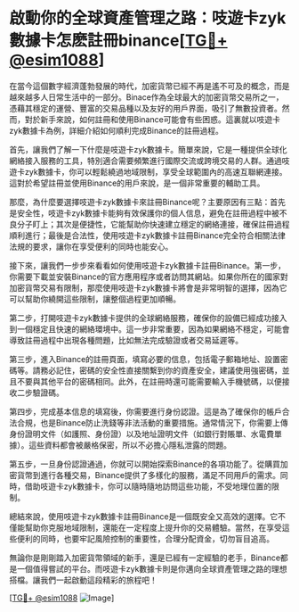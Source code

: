 # 啟動你的全球資產管理之路：吱遊卡zyk數據卡怎麽註冊binance[[TG💪+ @esim1088](https://t.me/s/esim1088)]

在當今這個數字經濟蓬勃發展的時代，加密貨幣已經不再是遙不可及的概念，而是越來越多人日常生活中的一部分。Binace作為全球最大的加密貨幣交易所之一，憑藉其穩定的運營、豐富的交易品種以及友好的用戶界面，吸引了無數投資者。然而，對於新手來說，如何註冊和使用Binance可能會有些困惑。這裏就以吱遊卡zyk數據卡為例，詳細介紹如何順利完成Binance的註冊過程。

首先，讓我們了解一下什麼是吱遊卡zyk數據卡。簡單來說，它是一種提供全球化網絡接入服務的工具，特別適合需要頻繁進行國際交流或跨境交易的人群。通過吱遊卡zyk數據卡，你可以輕鬆繞過地域限制，享受全球範圍內的高速互聯網連接。這對於希望註冊並使用Binance的用戶來說，是一個非常重要的輔助工具。

那麼，為什麼要選擇吱遊卡zyk數據卡來註冊Binance呢？主要原因有三點：首先是安全性，吱遊卡zyk數據卡能夠有效保護你的個人信息，避免在註冊過程中被不良分子盯上；其次是便捷性，它能幫助你快速建立穩定的網絡連接，確保註冊過程順利進行；最後是合法性，使用吱遊卡zyk數據卡註冊Binance完全符合相關法律法規的要求，讓你在享受便利的同時也能安心。

接下來，讓我們一步步來看看如何使用吱遊卡zyk數據卡註冊Binance。第一步，你需要下載並安裝Binance的官方應用程序或者訪問其網站。如果你所在的國家對加密貨幣交易有限制，那麼使用吱遊卡zyk數據卡將會是非常明智的選擇，因為它可以幫助你繞開這些限制，讓整個過程更加順暢。

第二步，打開吱遊卡zyk數據卡提供的全球網絡服務，確保你的設備已經成功接入到一個穩定且快速的網絡環境中。這一步非常重要，因為如果網絡不穩定，可能會導致註冊過程中出現各種問題，比如無法完成驗證或者交易延遲等。

第三步，進入Binance的註冊頁面，填寫必要的信息，包括電子郵箱地址、設置密碼等。請務必記住，密碼的安全性直接關繫到你的資產安全，建議使用強密碼，並且不要與其他平台的密碼相同。此外，在註冊時還可能需要輸入手機號碼，以便接收二步驗證碼。

第四步，完成基本信息的填寫後，你需要進行身份認證。這是為了確保你的帳戶合法合規，也是Binance防止洗錢等非法活動的重要措施。通常情況下，你需要上傳身份證明文件（如護照、身份證）以及地址證明文件（如銀行對賬單、水電費單據）。這些資料都會被嚴格保密，所以不必擔心隱私泄露的問題。

第五步，一旦身份認證通過，你就可以開始探索Binance的各項功能了。從購買加密貨幣到進行各種交易，Binance提供了多樣化的服務，滿足不同用戶的需求。同時，借助吱遊卡zyk數據卡，你可以隨時隨地訪問這些功能，不受地理位置的限制。

總結來說，使用吱遊卡zyk數據卡註冊Binance是一個既安全又高效的選擇。它不僅能幫助你克服地域限制，還能在一定程度上提升你的交易體驗。當然，在享受這些便利的同時，也要牢記風險控制的重要性，合理分配資金，切勿盲目追高。

無論你是剛剛踏入加密貨幣領域的新手，還是已經有一定經驗的老手，Binance都是一個值得嘗試的平台。而吱遊卡zyk數據卡則是你邁向全球資產管理之路的理想搭檔。讓我們一起啟動這段精彩的旅程吧！

[[TG💪+ @esim1088](https://t.me/s/esim1088) ![Image](https://i.postimg.cc/4NQfJmqS/Snipaste-2025-05-13-00-14-12.png)]